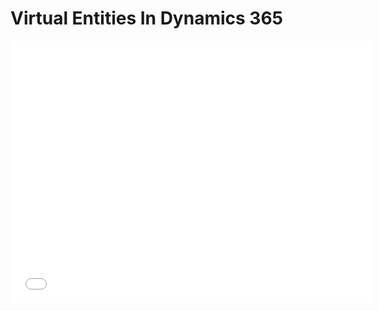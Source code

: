 # Virtual Entities In Dynamics 365

<iframe src="//slides.com/ashv/virtual-entities-in-dynamics-365/embed" width="576" height="420" scrolling="no" frameborder="0" webkitallowfullscreen mozallowfullscreen allowfullscreen></iframe>